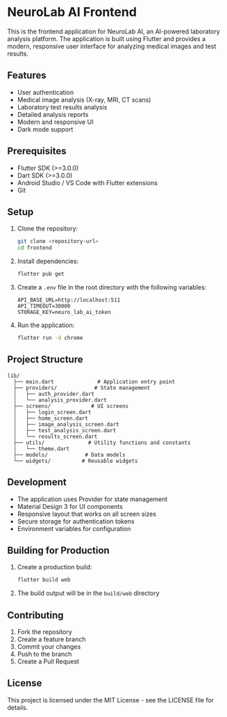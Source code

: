 # NeuroLab AI Frontend

This is the frontend application for NeuroLab AI, an AI-powered laboratory analysis platform. The application is built using Flutter and provides a modern, responsive user interface for analyzing medical images and test results.

## Features

- User authentication
- Medical image analysis (X-ray, MRI, CT scans)
- Laboratory test results analysis
- Detailed analysis reports
- Modern and responsive UI
- Dark mode support

## Prerequisites

- Flutter SDK (>=3.0.0)
- Dart SDK (>=3.0.0)
- Android Studio / VS Code with Flutter extensions
- Git

## Setup

1. Clone the repository:
   ```bash
   git clone <repository-url>
   cd frontend
   ```

2. Install dependencies:
   ```bash
   flutter pub get
   ```

3. Create a `.env` file in the root directory with the following variables:
   ```
   API_BASE_URL=http://localhost:511
   API_TIMEOUT=30000
   STORAGE_KEY=neuro_lab_ai_token
   ```

4. Run the application:
   ```bash
   flutter run -d chrome
   ```

## Project Structure

```
lib/
  ├── main.dart              # Application entry point
  ├── providers/            # State management
  │   ├── auth_provider.dart
  │   └── analysis_provider.dart
  ├── screens/             # UI screens
  │   ├── login_screen.dart
  │   ├── home_screen.dart
  │   ├── image_analysis_screen.dart
  │   ├── test_analysis_screen.dart
  │   └── results_screen.dart
  ├── utils/              # Utility functions and constants
  │   └── theme.dart
  ├── models/            # Data models
  └── widgets/          # Reusable widgets
```

## Development

- The application uses Provider for state management
- Material Design 3 for UI components
- Responsive layout that works on all screen sizes
- Secure storage for authentication tokens
- Environment variables for configuration

## Building for Production

1. Create a production build:
   ```bash
   flutter build web
   ```

2. The build output will be in the `build/web` directory

## Contributing

1. Fork the repository
2. Create a feature branch
3. Commit your changes
4. Push to the branch
5. Create a Pull Request

## License

This project is licensed under the MIT License - see the LICENSE file for details. 